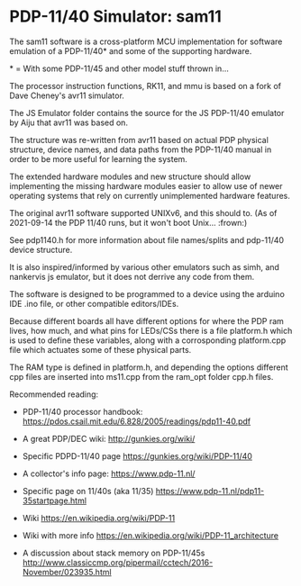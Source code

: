 # PDP-11/40 Simulator: sam11

The sam11 software is a cross-platform MCU implementation for software emulation of a PDP-11/40\* and some of the supporting hardware.

\* = With some PDP-11/45 and other model stuff thrown in...

The processor instruction functions, RK11, and mmu is based on a fork of Dave Cheney's avr11 simulator.

The JS Emulator folder contains the source for the JS PDP-11/40 emulator by Aiju that avr11 was based on.

The structure was re-written from avr11 based on actual PDP physical structure, device names, and data paths from the PDP-11/40 manual in order to be more useful for learning the system.

The extended hardware modules and new structure should allow implementing the missing hardware modules easier to allow use of newer operating systems that rely on currently unimplemented hardware features.

The original avr11 software supported UNIXv6, and this should to.
(As of 2021-09-14 the PDP 11/40 runs, but it won't boot Unix... :frown:)

See pdp1140.h for more information about file names/splits and pdp-11/40 device structure.

It is also inspired/informed by various other emulators such as simh, and nankervis js emulator, but it does not derrive any code from them.

The software is designed to be programmed to a device using the arduino IDE .ino file, or other compatible editors/IDEs.

Because different boards all have different options for where the PDP ram lives, how much, and what pins for LEDs/CSs there is a file platform.h which is used to define these variables, along with a corrosponding platform.cpp file which actuates some of these physical parts.

The RAM type is defined in platform.h, and depending the options different cpp files are inserted into ms11.cpp from the ram_opt folder cpp.h files.

Recommended reading:

- PDP-11/40 processor handbook: <https://pdos.csail.mit.edu/6.828/2005/readings/pdp11-40.pdf>

- A great PDP/DEC wiki: <http://gunkies.org/wiki/>

- Specific PDPD-11/40 page <https://gunkies.org/wiki/PDP-11/40>

- A collector's info page: <https://www.pdp-11.nl/>

- Specific page on 11/40s (aka 11/35) <https://www.pdp-11.nl/pdp11-35startpage.html>

- Wiki <https://en.wikipedia.org/wiki/PDP-11>

- Wiki with more info <https://en.wikipedia.org/wiki/PDP-11_architecture>

- A discussion about stack memory on PDP-11/45s <http://www.classiccmp.org/pipermail/cctech/2016-November/023935.html>
